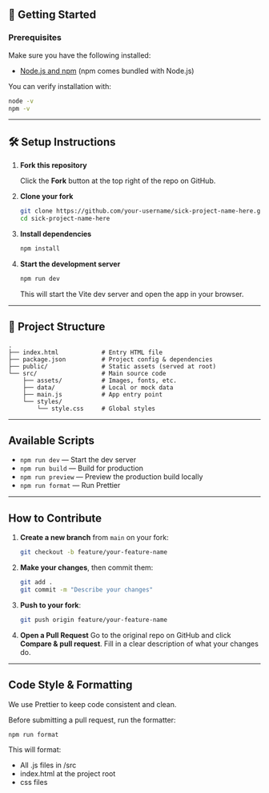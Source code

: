 ## 🚀 Getting Started

### Prerequisites

Make sure you have the following installed:

- [Node.js and npm](https://nodejs.org/) (npm comes bundled with Node.js)

You can verify installation with:

```bash
node -v
npm -v
```

---

## 🛠️ Setup Instructions

1. **Fork this repository**

   Click the **Fork** button at the top right of the repo on GitHub.

2. **Clone your fork**

   ```bash
   git clone https://github.com/your-username/sick-project-name-here.git
   cd sick-project-name-here
   ```

3. **Install dependencies**

   ```bash
   npm install
   ```

4. **Start the development server**

   ```bash
   npm run dev
   ```

   This will start the Vite dev server and open the app in your browser.

---

## 📁 Project Structure

```
.
├── index.html            # Entry HTML file
├── package.json          # Project config & dependencies
├── public/               # Static assets (served at root)
└── src/                  # Main source code
    ├── assets/           # Images, fonts, etc.
    ├── data/             # Local or mock data
    ├── main.js           # App entry point
    └── styles/
        └── style.css     # Global styles
```

---

## Available Scripts

- `npm run dev` — Start the dev server
- `npm run build` — Build for production
- `npm run preview` — Preview the production build locally
- `npm run format` — Run Prettier

---

## How to Contribute

1. **Create a new branch** from `main` on your fork:

   ```bash
   git checkout -b feature/your-feature-name
   ```

2. **Make your changes**, then commit them:

   ```bash
   git add .
   git commit -m "Describe your changes"
   ```

3. **Push to your fork**:

   ```bash
   git push origin feature/your-feature-name
   ```

4. **Open a Pull Request**
   Go to the original repo on GitHub and click **Compare & pull request**. Fill in a clear description of what your changes do.

---

## Code Style & Formatting

We use Prettier to keep code consistent and clean.

Before submitting a pull request, run the formatter:

```bash
npm run format
```

This will format:

- All .js files in /src
- index.html at the project root
- css files
